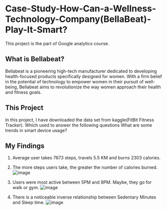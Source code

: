 # Case-Study-How-Can-a-Wellness-Technology-Company(BellaBeat)-Play-It-Smart?
This project is the part of Google analytics course.

## What is Bellabeat?
Bellabeat is a pioneering high-tech manufacturer dedicated to developing health-focused products specifically designed for women. With a firm belief in the potential of technology to empower women in their pursuit of well-being, Bellabeat aims to revolutionize the way women approach their health and fitness goals.

## This Project
In this project, I have downloaded the data set from kaggle(FitBit Fitness Tracker). Which used to answer the following questions
What are some trends in smart device usage?

## My Findings
1) Average user takes 7673 steps, travels 5.5 KM and burns 2303 calories.
                          
2) The more steps users take, the greater the number of calories burned.
![image](https://github.com/S-Tanwar/Case-Study-How-Can-a-Wellness-Technology-Company-Play-It-Smart-/assets/95356553/2b193655-5646-4e77-bcb0-ea3dbcd75e60)

3) Users were most active between 5PM and 8PM. Maybe, they go for walk or gym.
![image](https://github.com/S-Tanwar/Case-Study-How-Can-a-Wellness-Technology-Company-Play-It-Smart-/assets/95356553/a40e05fc-0ad5-4cce-94e3-25565c35c4de)

4) There is a noticeable inverse relationship between Sedentary Minutes and Sleep time.
![image](https://github.com/S-Tanwar/Case-Study-How-Can-a-Wellness-Technology-Company-Play-It-Smart-/assets/95356553/2b4c8335-a468-424a-bfc0-fd3657a84471)
